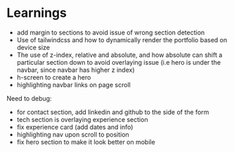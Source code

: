 # Learnings
- add margin to sections to avoid issue of wrong section detection
- Use of tailwindcss and how to dynamically render
the portfolio based on device size
- The use of z-index, relative and absolute, and
how absolute can shift a particular section down
to avoid overlaying issue (i.e hero is under the navbar, since
navbar has higher z index)
- h-screen to create a hero
- highlighting navbar links on page scroll

Need to debug:
- for contact section, add linkedin and github to the side of the form
- tech section is overlaying experience section
- fix experience card (add dates and info)
- highlighting nav upon scroll to position
- fix hero section to make it look better on mobile